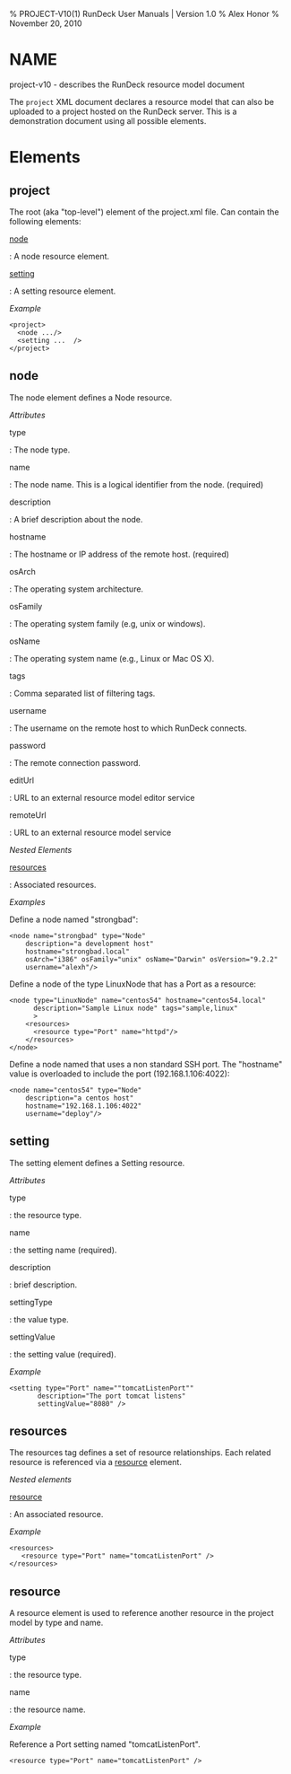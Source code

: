 % PROJECT-V10(1) RunDeck User Manuals | Version 1.0
% Alex Honor
% November 20, 2010

# NAME

project-v10 - describes the RunDeck resource model document

The `project` XML document declares a resource model that can also be
uploaded to a project hosted on the RunDeck server. This is a
demonstration document using all possible elements.

# Elements

## project

The root (aka "top-level") element of the project.xml file. 
Can contain the following elements:

[node](#node)

:   A node resource element.

[setting](#setting)

:   A setting resource element.

*Example*

    <project>
      <node .../>
      <setting ...  />
    </project>

## node

The node element defines a Node resource.

*Attributes*

type

:   The node type.
    
name

:   The node name. This is a logical identifier from the node. (required)

description

:   A brief description about the node.

hostname

:   The hostname or IP address of the remote host. (required)

osArch

:   The operating system architecture.

osFamily

:   The operating system family (e.g, unix or windows).

osName

:   The operating system name (e.g., Linux or Mac OS X).

tags

:   Comma separated list of filtering tags.

username

:   The username on the remote host to which RunDeck connects.

password

:   The remote connection password.

editUrl

:   URL to an external resource model editor service

remoteUrl

:   URL to an external resource model service

*Nested Elements*

[resources](#resources)

:   Associated resources.


*Examples*

Define a node named "strongbad":

    <node name="strongbad" type="Node"
        description="a development host"
        hostname="strongbad.local"
        osArch="i386" osFamily="unix" osName="Darwin" osVersion="9.2.2"
        username="alexh"/>

Define a node of the type LinuxNode that has a Port as a resource:

    <node type="LinuxNode" name="centos54" hostname="centos54.local"
          description="Sample Linux node" tags="sample,linux"	  
          >
        <resources>
          <resource type="Port" name="httpd"/>
        </resources>
    </node>

Define a node named that uses a non standard SSH port. The "hostname"
value is overloaded to include the port (192.168.1.106:4022):

    <node name="centos54" type="Node"
        description="a centos host"
        hostname="192.168.1.106:4022"
        username="deploy"/>
	
## setting

The setting element defines a Setting resource.

*Attributes*

type	

:    the resource type.

name

:    the setting name (required).

description

:    brief description.

settingType

:     the value type.

settingValue

:     the setting value (required).


*Example*

    <setting type="Port" name=""tomcatListenPort"" 
           description="The port tomcat listens" 
           settingValue="8080" />

## resources

The resources tag defines a set of resource relationships. Each
related resource is referenced via a [resource](#resource) element.

*Nested elements*

[resource](#resource)

:	An associated resource.

*Example*

    <resources>
       <resource type="Port" name="tomcatListenPort" />
    </resources>

## resource

A resource element is used to reference another resource in the
project model by type and name.

*Attributes*

type

:    the resource type.

name	

:    the resource name.

*Example*

Reference a Port setting named "tomcatListenPort".

    <resource type="Port" name="tomcatListenPort" />




